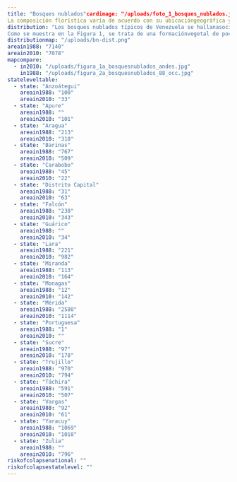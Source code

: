```yaml
---
title: "Bosques nublados"cardimage: "/uploads/foto_1_bosques_nublados.jpg"cardimagecaption: "Bosque nublado entre Humocaro Alto y Campo Elias, Cordillera de los Andes. Giuseppe Colonnello"plantformation: "Bosques siempreverdes"categoryicon: "/uploads/vu-icon.svg"categorycaption: "VULNERABLE"description: "La característica visual más llamativa de los bosques nublados es la presencia de niebla o nubes durantemás de la mitad del año. Se trata de de una comunidad boscosa siempreverde densa con árboles entre 10 y 20m de altura, con 2 a 3 estratos arbóreos y un sotobosque bien desarrollado (Huber & Riina 1997) [Foto 1]. Otrode sus elementos característicos es la presencia de abundantes epífitas, las cuales pueden llegar a representarentre 40% y 60% de su flora vascular, lo que le imprime rasgos particulares en la dinámica hídrica, de nutrientesy hojarasca del ecosistema, por llegar a constituir más de 50% de la biomasa fotosintética (Walter & Ataroff 2002,Ataroff 2003). Este tipo de formación siempreverde también ha recibido el nombre de selva nublada, bosqueombrófilo montano siempreverde y bosque montano. Estos últimos, los bosques nublados, son realmente una desus variantes ecológicas, ya que esas denominaciones incluyen bosques con otras características fisionómicasy florísticas.<br><br>Se desarrollan en vertientes montañosas, generalmente por encima de 800 m, aunque el límite altitudinalen que se extienden varía sustancialmente entre las diferentes formaciones montañosas, dependiendo de laubicación geográfica, relieve, superficie (efecto de masa) y exposición a los vientos. En Venezuela tradicionalmentese han diferenciado los bosques o selvas nubladas andinas y los bosques o selvas nubladas costeras (Huber &Alarcón 1988). Sin embargo, es posible identificar otras unidades de vegetación con características de bosquesnublados, a elevaciones más bajas y en montañas aisladas como el cerro Santa Ana en el estado Falcón, o comoel cerro El Copey en la isla de Margarita.Estos ecosistemas tienen una gran importancia para elbalance y distribución hídrica de zonas de alta montaña hacia abajo.En los ríos y quebradas permanentes de montaña, la estabilidaddel caudal base depende de los drenajes superficiales, subsuperficialesy profundos, y estos dependen de los flujos hídricoscanalizados por la vegetación natural de altura. Representan ungran reservorio genético, dotado de una alta diversidad de especiesfrecuentemente endémicas (Steyermark 1974, Steyermark 1979,Atarroff 2003).<br><br>
La composición florística varía de acuerdo con su ubicacióngeográfica y se nutre de un número importante de endemismos.Por ejemplo, en el Parque Nacional Guaramacal, estado Trujillo,estos ecosistemas son dominados por las familias Lauraceae,Melastomataceae y Rubiaceae, con una marcada distribuciónaltitudinal, siendo las especies características del dosel Pouteriabaehniana, Meriania macrophylla, Ruagea pubescens, Sapiumstylare, Hyeronima oblonga y H. moritziana, entre otras (Cuello2002). En La Mucuy (PN Sierra Nevada, estado Mérida), entre lasprincipales especies de árboles altos se cuentan Clusia multiflora,Guettarda steyermarkii, Laplacea fruticosa, Alchornea triplinerviay Billia colombiana, mientras que las especies más comunes enel sotobosque comprenden a Psychotria aubletiana, Palicoureademissa, Solanum meridense, Monochaetum meridense, Fuchsiavenusta y Chusquea fendleri, y entre las epífitas resaltan Tillandsiabiflora, Racinaea tetrantha, Epidendrum dendrobii, Oncidiumfalcipetalum y Peperomia microphylla (Lamprecht 1954, Acevedoet al. 2003). En el PN Henri Pittier, en el estado Aragua, entre 800 y1.000 m de altitud, son características especies como el cucharón(Gyranthera caribensis), la cual destaca por su altura en el dosel,mientras que en estratos intermedios e inferiores abundan laspalmas (Bactris, Euterpe y Geonoma). Por encima de 1.000 m yhasta 1.600 m, predominan especies como Ecclinusa sp., Chimarrhismicrocarpa y palmas como Socratea sp. y Dictyocaryum sp. enel dosel, y a nivel de sotobosque se encuentran especies comoHyospathe elegans y Geonoma spinescens. La abundancia deepífitas es significativamente alta (Foto 2). La franja superior, entre1.600 m y 2.000 m, es menos diversa, con una clara dominanciade palmas, condición que se mantiene en otros sectores de lacordillera de la Costa Central (Huber 1976, Huber 1986a)."
distribution: "Los bosques nublados típicos de Venezuela se hallanasociados a las zonas montañosas del norte (Figura 1). Su distribuciónestá estrechamente relacionada con el proceso de formaciónde nubes (Foto 3), que aun cuando sujeto a múltiples causas,puede entenderse como la sinergia entre un fenómeno conocido enbiogeografía como “efecto de masa” (tamaño y continentalidad delas masas montañosas), la topografía y orientación de las montañasy la acción local del viento (Ataroff 2003). En las montañas aisladascercanas al mar Caribe los bosques nublados pueden encontrarse apartir de 500 m, como en el cerro Santa Ana. En el cerro El Copey, encambio, lo que existe es una formación sólo semejante al bosquenublado, pero que no llega a constituirse como tal. En la sierra deAroa, serranía de San Luis y cordillera de la Costa, este bosquepuede hallarse entre los 800 m y los 2.000 m. En los Andes seextienden desde 1.800 m hasta 3.000 m (Hueck 1966, Steyermark1977, Zinck 1986, Huber & Alarcón 1988, Ataroff 2003).<br><br>
Como se muestra en la Figura 1, se trata de una formaciónvegetal de poca extensión, con alrededor de 7.079 km2, lo quecomprende menos de 1% de la superficie terrestre de Venezuela.Se presenta en fragmentos aislados, incluso dentro de una mismaformación montañosa. La mayor proporción de bosques nubladosse encuentra en los estados Mérida (16%), Yaracuy (14%), Lara (14%)y Zulia (11%); salvo Yaracuy, los estados mencionados forman partede la cordillera de los Andes (Tabla 1). Están presentes sólo en laregión de montañas del norte del país, es decir, en 4 subregiones ylos 4 sectores que las integran."
distributionmap: "/uploads/bn-dist.png"
areain1988: "7140"
areain2010: "7078"
mapcompare:
  - in2010: "/uploads/figura_1a_bosquesnublados_andes.jpg"
    in1988: "/uploads/figura_2a_bosquesnublados_88_occ.jpg"
stateleveltable:
  - state: "Anzoátegui"
    areain1988: "100"
    areain2010: "33"
  - state: "Apure"
    areain1988: ""
    areain2010: "101"
  - state: "Aragua"
    areain1988: "213"
    areain2010: "318"
  - state: "Barinas"
    areain1988: "767"
    areain2010: "509"
  - state: "Carabobo"
    areain1988: "45"
    areain2010: "22"
  - state: "Distrito Capital"
    areain1988: "31"
    areain2010: "63"
  - state: "Falcón"
    areain1988: "238"
    areain2010: "343"
  - state: "Guárico"
    areain1988: ""
    areain2010: "34"
  - state: "Lara"
    areain1988: "221"
    areain2010: "982"
  - state: "Miranda"
    areain1988: "113"
    areain2010: "164"
  - state: "Monagas"
    areain1988: "12"
    areain2010: "142"
  - state: "Mérida"
    areain1988: "2580"
    areain2010: "1114"
  - state: "Portuguesa"
    areain1988: "1"
    areain2010: ""
  - state: "Sucre"
    areain1988: "97"
    areain2010: "178"
  - state: "Trujillo"
    areain1988: "970"
    areain2010: "794"
  - state: "Táchira"
    areain1988: "591"
    areain2010: "507"
  - state: "Vargas"
    areain1988: "92"
    areain2010: "61"
  - state: "Yaracuy"
    areain1988: "1069"
    areain2010: "1018"
  - state: "Zulia"
    areain1988: ""
    areain2010: "796"
riskofcolapsenational: ""
riskofcolapsestatelevel: ""
---
```

